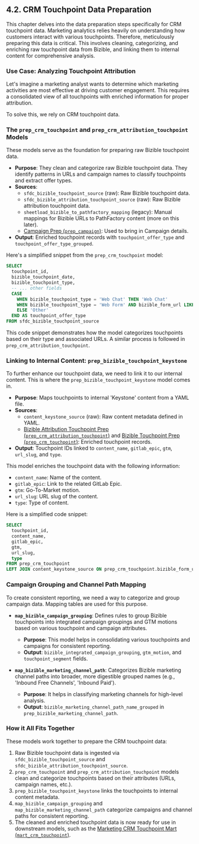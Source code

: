 ## 4.2. CRM Touchpoint Data Preparation

This chapter delves into the data preparation steps specifically for CRM touchpoint data. Marketing analytics relies heavily on understanding how customers interact with various touchpoints. Therefore, meticulously preparing this data is critical. This involves cleaning, categorizing, and enriching raw touchpoint data from Bizible, and linking them to internal content for comprehensive analysis.

### Use Case: Analyzing Touchpoint Attribution

Let's imagine a marketing analyst wants to determine which marketing activities are most effective at driving customer engagement. This requires a consolidated view of all touchpoints with enriched information for proper attribution.

To solve this, we rely on CRM touchpoint data.

### The `prep_crm_touchpoint` and `prep_crm_attribution_touchpoint` Models

These models serve as the foundation for preparing raw Bizible touchpoint data.

*   **Purpose**: They clean and categorize raw Bizible touchpoint data. They identify patterns in URLs and campaign names to classify touchpoints and extract offer types.
*   **Sources**:
    *   `sfdc_bizible_touchpoint_source` (raw): Raw Bizible touchpoint data.
    *   `sfdc_bizible_attribution_touchpoint_source` (raw): Raw Bizible attribution touchpoint data.
    *   `sheetload_bizible_to_pathfactory_mapping` (legacy): Manual mappings for Bizible URLs to PathFactory content (more on this later).
    *   [Campaign Prep (`prep_campaign`)](chapter_4.3.1.md): Used to bring in Campaign details.
*   **Output**: Enriched touchpoint records with `touchpoint_offer_type` and `touchpoint_offer_type_grouped`.

Here's a simplified snippet from the `prep_crm_touchpoint` model:

```sql
SELECT
  touchpoint_id,
  bizible_touchpoint_date,
  bizible_touchpoint_type,
  -- ... other fields
  CASE
    WHEN bizible_touchpoint_type = 'Web Chat' THEN 'Web Chat'
    WHEN bizible_touchpoint_type = 'Web Form' AND bizible_form_url LIKE '%trial%' THEN 'Trial Form'
    ELSE 'Other'
  END AS touchpoint_offer_type
FROM sfdc_bizible_touchpoint_source
```

This code snippet demonstrates how the model categorizes touchpoints based on their type and associated URLs. A similar process is followed in  `prep_crm_attribution_touchpoint`.

### Linking to Internal Content: `prep_bizible_touchpoint_keystone`

To further enhance our touchpoint data, we need to link it to our internal content. This is where the `prep_bizible_touchpoint_keystone` model comes in.

*   **Purpose**: Maps touchpoints to internal 'Keystone' content from a YAML file.
*   **Sources**:
    *   `content_keystone_source` (raw): Raw content metadata defined in YAML.
    *   [Bizible Attribution Touchpoint Prep (`prep_crm_attribution_touchpoint`)](chapter_4.2.2.md) and [Bizible Touchpoint Prep (`prep_crm_touchpoint`)](chapter_4.2.1.md): Enriched touchpoint records.
*   **Output**: Touchpoint IDs linked to `content_name`, `gitlab_epic`, `gtm`, `url_slug`, and `type`.

This model enriches the touchpoint data with the following information:

*   `content_name`: Name of the content.
*   `gitlab_epic`: Link to the related GitLab Epic.
*   `gtm`: Go-To-Market motion.
*   `url_slug`: URL slug of the content.
*   `type`: Type of content.

Here is a simplified code snippet:

```sql
SELECT
  touchpoint_id,
  content_name,
  gitlab_epic,
  gtm,
  url_slug,
  type
FROM prep_crm_touchpoint
LEFT JOIN content_keystone_source ON prep_crm_touchpoint.bizible_form_url = content_keystone_source.form_url
```

### Campaign Grouping and Channel Path Mapping

To create consistent reporting, we need a way to categorize and group campaign data. Mapping tables are used for this purpose.

*   **`map_bizible_campaign_grouping`**: Defines rules to group Bizible touchpoints into integrated campaign groupings and GTM motions based on various touchpoint and campaign attributes.

    *   **Purpose**: This model helps in consolidating various touchpoints and campaigns for consistent reporting.
    *   **Output**: `bizible_integrated_campaign_grouping`, `gtm_motion`, and `touchpoint_segment` fields.
*   **`map_bizible_marketing_channel_path`**: Categorizes Bizible marketing channel paths into broader, more digestible grouped names (e.g., 'Inbound Free Channels', 'Inbound Paid').

    *   **Purpose**: It helps in classifying marketing channels for high-level analysis.
    *   **Output**: `bizible_marketing_channel_path_name_grouped` in `prep_bizible_marketing_channel_path`.

### How it All Fits Together

These models work together to prepare the CRM touchpoint data:

1.  Raw Bizible touchpoint data is ingested via `sfdc_bizible_touchpoint_source` and `sfdc_bizible_attribution_touchpoint_source`.
2.  `prep_crm_touchpoint` and `prep_crm_attribution_touchpoint` models clean and categorize touchpoints based on their attributes (URLs, campaign names, etc.).
3.  `prep_bizible_touchpoint_keystone` links the touchpoints to internal content metadata.
4.  `map_bizible_campaign_grouping` and `map_bizible_marketing_channel_path` categorize campaigns and channel paths for consistent reporting.
5.  The cleaned and enriched touchpoint data is now ready for use in downstream models, such as the [Marketing CRM Touchpoint Mart (`mart_crm_touchpoint`)](chapter_002.md).
